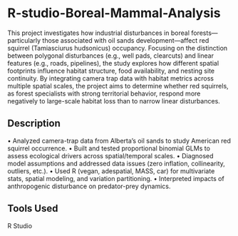# R-studio-Boreal-Mammal-Analysis
This project investigates how industrial disturbances in boreal forests—particularly those associated with oil sands development—affect red squirrel (Tamiasciurus hudsonicus) occupancy. Focusing on the distinction between polygonal disturbances (e.g., well pads, clearcuts) and linear features (e.g., roads, pipelines), the study explores how different spatial footprints influence habitat structure, food availability, and nesting site continuity. By integrating camera trap data with habitat metrics across multiple spatial scales, the project aims to determine whether red squirrels, as forest specialists with strong territorial behavior, respond more negatively to large-scale habitat loss than to narrow linear disturbances.

## Description
•	Analyzed camera-trap data from Alberta’s oil sands to study American red squirrel occurrence.
•	Built and tested proportional binomial GLMs to assess ecological drivers across spatial/temporal scales.
•	Diagnosed model assumptions and addressed data issues (zero inflation, collinearity, outliers, etc.).
•	Used R (vegan, adespatial, MASS, car) for multivariate stats, spatial modeling, and variation partitioning.
•	Interpreted impacts of anthropogenic disturbance on predator-prey dynamics.

## Tools Used
R Studio
